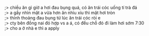 ;> chiều ăn gì giờ a hơi đau bụng quá, có ăn trái cóc uống tí trà đá<br>
;> a gầy nhìn mặt a vừa hơn ăn nhìu xíu thì mặt hơi tròn<br>
;> thỉnh thoảng đau bụng từ lúc ăn trái cóc ròi e<br>
;> cty bên đồng nai đó hợp vs a á, có đểu chỗ đó đi làm hơi sớm 7:30<br>
;> cho a ở nhà e thì a apply
